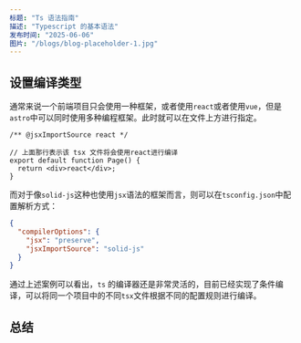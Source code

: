 ```yaml
---
标题: "Ts 语法指南"
描述: "Typescript 的基本语法"
发布时间: "2025-06-06"
图片: "/blogs/blog-placeholder-1.jpg"
---
```


## 设置编译类型

通常来说一个前端项目只会使用一种框架，或者使用`react`或者使用`vue`，但是`astro`中可以同时使用多种编程框架。此时就可以在文件上方进行指定。

```tsx
/** @jsxImportSource react */

// 上面那行表示该 tsx 文件将会使用react进行编译
export default function Page() {
  return <div>react</div>;
}
```

而对于像`solid-js`这种也使用`jsx`语法的框架而言，则可以在`tsconfig.json`中配置解析方式：

```json
{
  "compilerOptions": {
    "jsx": "preserve",
    "jsxImportSource": "solid-js"
  }
}
```

通过上述案例可以看出，`ts` 的编译器还是非常灵活的，目前已经实现了条件编译，可以将同一个项目中的不同`tsx`文件根据不同的配置规则进行编译。

## 总结
